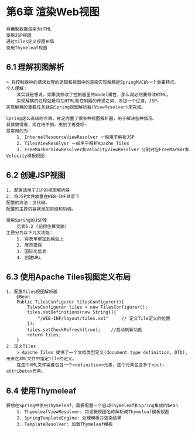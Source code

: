 # 第6章 渲染Web视图
    将模型数据渲染为HTML
    使用JSP视图
    通过tiles定义视图布局
    使用Thymeleaf视图

## 6.1 理解视图解析
    > 将控制器中的请求处理的逻辑和视图中的渲染实现解耦是SpringMVC的一个重要特点。
    个人理解：
        其实就是想说，如果我修改了控制器里的model属性，那么就必然要修改HTML。
        实现解耦的过程就是将在HTML和控制器的传递之间，添加一个过渡，JSP。
    实现解耦的重要任务就由Spring视图解析器(ViewResolver)来完成。

    Spring这么高级的东西，肯定内置了很多种视图解析器，用于解决各种情况。
    具体懒得看，现在用不到，用到了再查呗~
    最常用的为：
        1. InternalResourceViewResolver 一般用于解析JSP
        2. TilesViewResolver 一般用于解析Apache Tiles
        3. FreeMarkerViewResolver和VelocityViewResolver 分别对应FreeMarker和Velocity模板视图

## 6.2 创建JSP视图
    1. 配置适用于JSP的视图解析器
    2. 将JSP文件放置在WEB-INF目录下
    配置的方法：见代码。
    配置的主要内容就是加前缀和后缀。

    使用Spring的JSP库
        见表6.2 (记得住算我输)
    主要分为以下几大功能：
        1. 将表单绑定到模型上
        2. 展示错误
        3. 国际化信息
        4. 创建URL

## 6.3 使用Apache Tiles视图定义布局
    1. 配置Tiles视图解析器
        @Bean
        Public TilesConfigurer tilesConfigurer(){
            TilesConfigurer tiles = new TilesConfigurer();
            tiles.setDefinitions(new String[]{
                "/WEB-INF/layout/tiles.xml"     // 定义Tile定义的位置
            });
            tiles.setCheckRefresh(true);    //启动刷新功能
            return tiles;
        }
    2. 定义Tiles
        > Apache Tiles 提供了一个文档类型定义(document type definition, DTD), 用来在XML文件中指定Tile的定义。
        在这个XML文件需要包含一个<definition>元素，这个元素包含多个<put-attribute>元素。

## 6.4 使用Thymeleaf
    要想在Spring中使用Thymeleaf，需要配置三个启动Thymeleaf和Spring集成的bean
        1. ThymeleafViewResolver: 将逻辑视图名称解析成Thymeleaf模板视图
        2. SpringTemplateEngine: 处理模板并渲染结果
        3. TemplateResolver: 加载Thymeleaf模板
        
    